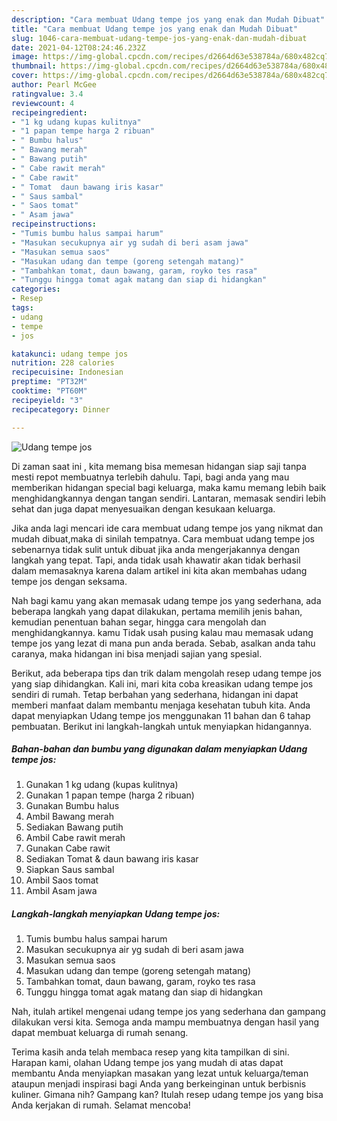 ```yaml
---
description: "Cara membuat Udang tempe jos yang enak dan Mudah Dibuat"
title: "Cara membuat Udang tempe jos yang enak dan Mudah Dibuat"
slug: 1046-cara-membuat-udang-tempe-jos-yang-enak-dan-mudah-dibuat
date: 2021-04-12T08:24:46.232Z
image: https://img-global.cpcdn.com/recipes/d2664d63e538784a/680x482cq70/udang-tempe-jos-foto-resep-utama.jpg
thumbnail: https://img-global.cpcdn.com/recipes/d2664d63e538784a/680x482cq70/udang-tempe-jos-foto-resep-utama.jpg
cover: https://img-global.cpcdn.com/recipes/d2664d63e538784a/680x482cq70/udang-tempe-jos-foto-resep-utama.jpg
author: Pearl McGee
ratingvalue: 3.4
reviewcount: 4
recipeingredient:
- "1 kg udang kupas kulitnya"
- "1 papan tempe harga 2 ribuan"
- " Bumbu halus"
- " Bawang merah"
- " Bawang putih"
- " Cabe rawit merah"
- " Cabe rawit"
- " Tomat  daun bawang iris kasar"
- " Saus sambal"
- " Saos tomat"
- " Asam jawa"
recipeinstructions:
- "Tumis bumbu halus sampai harum"
- "Masukan secukupnya air yg sudah di beri asam jawa"
- "Masukan semua saos"
- "Masukan udang dan tempe (goreng setengah matang)"
- "Tambahkan tomat, daun bawang, garam, royko tes rasa"
- "Tunggu hingga tomat agak matang dan siap di hidangkan"
categories:
- Resep
tags:
- udang
- tempe
- jos

katakunci: udang tempe jos 
nutrition: 228 calories
recipecuisine: Indonesian
preptime: "PT32M"
cooktime: "PT60M"
recipeyield: "3"
recipecategory: Dinner

---
```



![Udang tempe jos](https://img-global.cpcdn.com/recipes/d2664d63e538784a/680x482cq70/udang-tempe-jos-foto-resep-utama.jpg)

Di zaman  saat ini , kita memang bisa memesan hidangan siap saji tanpa mesti repot membuatnya terlebih dahulu. Tapi, bagi anda yang mau memberikan hidangan special bagi keluarga, maka kamu memang lebih baik menghidangkannya dengan tangan sendiri. Lantaran, memasak sendiri lebih sehat dan juga dapat menyesuaikan dengan kesukaan keluarga.

Jika anda lagi mencari ide cara membuat udang tempe jos yang nikmat dan mudah dibuat,maka di sinilah tempatnya. Cara membuat udang tempe jos  sebenarnya tidak sulit untuk dibuat jika anda mengerjakannya dengan langkah yang tepat. Tapi, anda tidak usah khawatir akan tidak berhasil dalam memasaknya 
karena dalam artikel ini kita akan membahas udang tempe jos dengan seksama.  



Nah bagi kamu yang akan memasak udang tempe jos yang sederhana, ada beberapa langkah yang dapat dilakukan, pertama memilih jenis bahan, kemudian penentuan bahan segar, hingga cara mengolah dan menghidangkannya. kamu Tidak usah pusing kalau mau memasak udang tempe jos yang lezat di mana pun anda berada. Sebab, asalkan anda  tahu caranya, maka hidangan ini bisa menjadi sajian yang spesial.

Berikut, ada beberapa tips dan trik dalam mengolah resep udang tempe jos yang siap dihidangkan. Kali ini, mari kita coba kreasikan udang tempe jos sendiri di rumah. Tetap berbahan yang sederhana, hidangan ini dapat memberi manfaat dalam membantu menjaga kesehatan tubuh kita. Anda dapat menyiapkan Udang tempe jos menggunakan 11 bahan dan 6 tahap pembuatan. Berikut ini langkah-langkah untuk menyiapkan hidangannya.

<!--inarticleads1-->

##### Bahan-bahan dan bumbu yang digunakan dalam menyiapkan Udang tempe jos:

1. Gunakan 1 kg udang (kupas kulitnya)
1. Gunakan 1 papan tempe (harga 2 ribuan)
1. Gunakan  Bumbu halus
1. Ambil  Bawang merah
1. Sediakan  Bawang putih
1. Ambil  Cabe rawit merah
1. Gunakan  Cabe rawit
1. Sediakan  Tomat &amp; daun bawang iris kasar
1. Siapkan  Saus sambal
1. Ambil  Saos tomat
1. Ambil  Asam jawa




<!--inarticleads2-->

##### Langkah-langkah menyiapkan Udang tempe jos:

1. Tumis bumbu halus sampai harum
1. Masukan secukupnya air yg sudah di beri asam jawa
1. Masukan semua saos
1. Masukan udang dan tempe (goreng setengah matang)
1. Tambahkan tomat, daun bawang, garam, royko tes rasa
1. Tunggu hingga tomat agak matang dan siap di hidangkan




Nah, itulah artikel mengenai  udang tempe jos  yang sederhana dan gampang dilakukan versi kita. Semoga anda mampu membuatnya dengan hasil yang dapat membuat keluarga di rumah senang. 

Terima kasih anda telah membaca resep yang kita tampilkan di sini. Harapan kami, olahan  Udang tempe jos yang mudah di atas dapat membantu Anda menyiapkan masakan yang lezat untuk keluarga/teman ataupun menjadi inspirasi bagi Anda yang berkeinginan untuk berbisnis kuliner. Gimana nih? Gampang kan? Itulah resep udang tempe jos yang bisa Anda kerjakan di rumah. Selamat mencoba!

